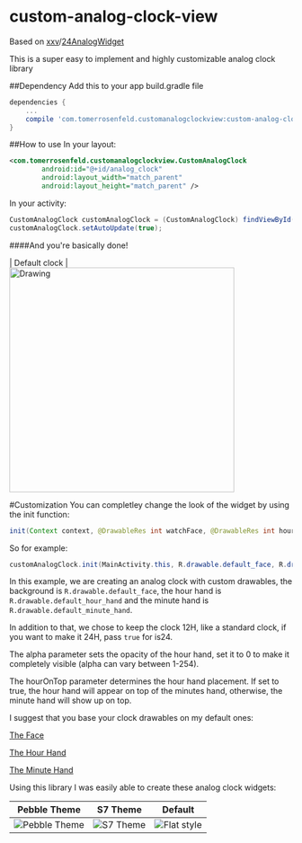 # custom-analog-clock-view

Based on [xxv](https://github.com/xxv)/[24AnalogWidget](https://github.com/xxv/24hAnalogWidget)

This is a super easy to implement and highly customizable analog clock library

##Dependency
Add this to your app build.gradle file
```` gradle
dependencies {
    ...
    compile 'com.tomerrosenfeld.customanalogclockview:custom-analog-clock-view:1.01'
}
````


##How to use
In your layout:
```xml
<com.tomerrosenfeld.customanalogclockview.CustomAnalogClock
        android:id="@+id/analog_clock"
        android:layout_width="match_parent"
        android:layout_height="match_parent" />
````

In your activity:
```java
CustomAnalogClock customAnalogClock = (CustomAnalogClock) findViewById(R.id.analog_clock);
customAnalogClock.setAutoUpdate(true);
````

####And you're basically done!

| Default clock |
<img src="http://i.imgur.com/mb08zMF.png" alt="Drawing" width="400" />

#Customization
You can completley change the look of the widget by using the init function:
```java 
init(Context context, @DrawableRes int watchFace, @DrawableRes int hourHand, @DrawableRes int minuteHand, int alpha, boolean is24, boolean hourOnTop)
``` 
So for example:
````java 
customAnalogClock.init(MainActivity.this, R.drawable.default_face, R.drawable.default_hour_hand, R.drawable.default_minute_hand, 0, false, false);
````

In this example, we are creating an analog clock with custom drawables, the background is `R.drawable.default_face`, the hour hand is `R.drawable.default_hour_hand` and the minute hand is `R.drawable.default_minute_hand`.

In addition to that, we chose to keep the clock 12H, like a standard clock, if you want to make it 24H, pass `true` for is24.

The alpha parameter sets the opacity of the hour hand, set it to 0 to make it completely visible (alpha can vary between 1-254).

The hourOnTop parameter determines the hour hand placement. If set to true, the hour hand will appear on top of the minutes hand, otherwise, the minute hand will show up on top.

I suggest that you base your clock drawables on my default ones:

[The Face](/custom-analog-clock-view/src/main/res/drawable-xhdpi/default_face.png)

[The Hour Hand](/custom-analog-clock-view/src/main/res/drawable-xhdpi/default_hour_hand.png)

[The Minute Hand](/custom-analog-clock-view/src/main/res/drawable-xhdpi/default_minute_hand.png)

Using this library I was easily able to create these analog clock widgets:

| Pebble Theme | S7 Theme | Default |
|:-:|:-:|:-:|
| ![Pebble Theme](http://i.imgur.com/w3jfrsT.png) | ![S7 Theme](http://i.imgur.com/1vjYhFd.png) | ![Flat style](http://i.imgur.com/AB2EIAD.png) |
